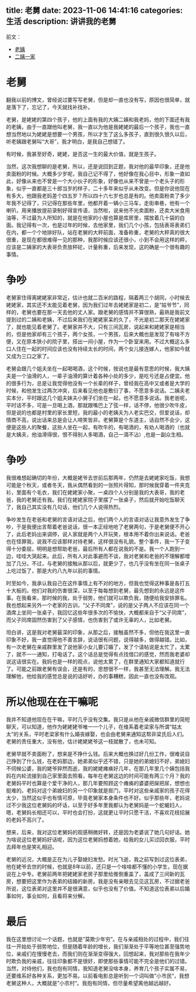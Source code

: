title: 老舅
date: 2023-11-06 14:41:16
categories: 生活
description: 讲讲我的老舅
--- 

前文：

- [老姨](/2022/10/17/2022/老姨/)
- [二姨一家](/2022/10/17/2022/二姨一家/)

# 老舅

翻我以前的博文，曾经说过要写写老舅，但是却一直也没有写，原因也很简单，就是落下了，忘记了，今天就找补找补。

老舅，是姥姥的第四个孩子，他的上面有我的大姨二姨和我老妈，他的下面还有我的老姨，由于一直跟他叫老舅，我一直以为他是我姥姥的最后一个孩子，我也一直想当然地以为姥姥是想要一个男孩，所以才生了这么多孩子，直到很久很久以后，听老姨跟老舅叫“大哥”，我才明白，是我自己想错了。

有时候，我甚至好奇，姥姥，是否这一生的最大价值，就是生孩子。

当然，这次我想聊的是老舅，所以，还是说回到正题，我对他的最早印象，还是他卖面粉的时候。大概多少岁呢，我自己记不得了，他好像在我心目中，形象一直如此，好像从来也不曾是一个大小伙子的形象，好像也从来不曾是一个老头子的形象，似乎一直都是三十郎当岁的样子，二十多年来似乎从未改变。但是你说他现在有多大，他跟我老妈差个四五岁？所以四十六七岁也总是有的。他卖面粉卖了多少年我不记得了，只记得在那些年里，他都开着一辆小三马车，走街串巷，他有一个喇叭，用来播放提前录制好得宣传语，当然啦，说来他不光卖面粉，还卖大米食用油等，不过最为人所知的，就是在他家的小屋也算是库房里，摆放着几十袋的白面。我记得有一次，也是过年的时候，去他家里，我们几个小孩，包括表哥表弟们在内，都一个个地排好队，站在老舅的大秤前面，准备称重，老舅的大秤真的很大很重，是现在都很难得一见的那种，我那时候应该还很小，小到不会用这样的秤，应该是二姨家的大表哥负责放秤砣，计量称重，后来发现，这的确是一个很有趣的事情。

# 争吵

老舅家住得离姥姥家非常近，估计也就二百米的路程，隔着两三个胡同，小时候去姥姥家，其实还不太能见着老舅，因为我们过年去姥姥家是初二，是“姑爷节”，同样的，老舅也要在那一天去他的丈人家。跟老舅的感情并不算很熟，最熟是我前文提到过的二姨和老姨，不过后来我们在姥姥家呆的久了，不光是初二那天在姥姥家了，就也能见着老舅了。老舅家并不大，只有三间瓦房，说起来和姥姥家是相当的，但是他家却有三个孩子，两个女孩，一个男孩，后来大概也是发现了有啥不方便，又在原本狭小的院子里，搭出一间小屋，作为一个卧室来用。不过大概这么多口人住在一起的时间应该也没有持续太长的时间，两个女儿接连嫁人，他家如今就又成为三口之家了。

老舅会跟几个姐夫坐在一起喝喝酒，这个时候，按说也是最有意思的时候，我大姨夫是一个油滑的人，一辈子油滑的算计着各种小处的多少，是吃亏还是占便宜。他的很多行为，总是让我觉得他没有一个长辈的样子，曾经我在高中又或者是大学的时候，和他发生过两次冲突，后来看见他也是敷衍了事，不愿意多说话。二姨夫老实本分，平时跟这几个姐夫妹夫小舅子们坐在一起，也不愿意多说话。我老爸呢，平时话不多，可是一旦喝上酒，那就跟嘴巴上了弦一样，话不停，他很少吹牛皮，但是说的也都是村里的家长里短，我的最小的老姨夫为人老实巴交，但爱说话，却情商不高，说出话来总是会让人啼笑皆非。老舅算是个东道主，话自然不会少，这便是这些人的聚餐，这些人坐在一起，有吹牛的，有喝酒的，有劝人喝酒的（也就是大姨夫，他油滑得很，恨不得别人多喝酒，自己一滴不沾）,也是一副众生相。

# 争吵

我很难想起确切的年份，大概是姥爷去世前后那两年，仍然是去姥姥家吃饭，我想可能是个秋天，或者冬天，我从偶然看到的一张照片得知，那时候我穿着一件夹克衫，里面有个毛衣，我们在姥姥家小聚，一桌四个人分别是我的大表哥，我的老爸，我的老舅还有我。我们在姥姥家院子里摆了一张桌子，然后就开始吃饭聊天了，我自己其实没有几句话，他们几个人说得热烈。

争吵发生在老爸和老舅的言语对话之后，他们两个人的言语对话让我意外发生了争吵，于是我便出言帮着老爸说话，很一本正经地呛了老舅两句，于是老舅便不开心了，此后老妈出来调停，说人家就是两个人开玩笑，根本用不着你出来说话。老爸也在怪罪我，说我不应该那样对待老舅，这样很没有礼貌。整个事件，我一下子变得十分委屈，明明是想帮助老爸，最后所有人都在说我的不是。我一个人跑到一边，哇哇大哭起来。此后，所有人对此事避而不谈，我对老舅和老爸的不理解都增加了几分。不过，与老舅的接触从那以后，就更少了，也几乎没有坐在同一张桌子上吃过饭了，那是大约八九年以前的事情。

时至如今，我承认我自己在这件事情上有不对的地方，但我也觉得这种事是各打五十大板的。他们对我的伤害很深，以至于每每想到老舅，最先想到的永远是这件事。在我看来，那时候的我，处于弱势，他们就可以欺负我，随便给我安排罪名。我也想起来另外一个老家的古训，“父子不同席”，说的是父子两人不应该在同一个酒席上坐同一张桌子，我回忆这些年很多次的不愉快，大概都来自于“父子同席”，而父子同席固然伤害到了父子感情，也伤害到了或许无辜的人，比如老舅。

坦白讲，这是我对老舅最深的印象，从那之后，接触虽然不多，但他在我这里一直印象不好，我一直觉得他不善言辞，说话很有问题，说得越多，做得越错。比如，有一次老舅在亲戚群里发了说他家小女儿要订婚了，发了个请帖说是太忙了，太累了，就不一一通知，打电话了。这个话总是觉得有点找借口的感觉，然而我老婆却说这话很实在。我妈也是一样的观点，说他太累了，在群里通知大家都知道就行了。可能之前跟老舅有误会，还是有的，思想很不一样，我甚至无法理解。我无法理解他，他给我的感觉总是说的话好听，办的事糟糕，因此一直也没有改观。

# 所以他现在在干嘛呢

我并不知道他现在在干嘛，平时几乎没有交集。我只是从他在亲戚微信群里的简短聊天，可以知道，他作为姥姥姥爷唯一一个儿子，在维系着老梁家与所谓“姑太太”的关系，平时老梁家有什么婚丧嫁娶，也会由老舅来通知这帮非梁氏后人们。老舅的责任重大，没有他，估计姥姥姥爷这一枝就散了，也未可知。

老舅早就不卖面粉了，想来是不挣什么钱。后来大概也换过好几份工作，很难说自己挣到了什么钱，在老妈那边，她弟弟似乎还不错，只是她的弟媳妇不好，弟媳妇不伺候公婆，我的姥爷猝然而逝，我的姥姥瘫痪好几年，在那几年里几个姨包括我妈在内轮流接到自己家里面去照看，每年在老舅这边的时间可能有两三个月？我的老舅妈平时也算是个爱干净的人，那几年要照顾这个瘫痪的婆婆把屎把尿，想想也挺难的。老妈对这个弟媳妇的另一个印象就是抠门，平时对这些亲戚家的孩子花得太少，当然这似乎也有情可原，毕竟老舅家本身条件也不好。似乎那些年，老妈说过不少我这位老舅妈的坏话，以至于好多年里我都认为老舅妈是一个蛇蝎妇人，嗯，老舅妈长相还可以，平时也会打扮，这就更让平时只愿干活，不喜欢花枝招展的老妈不高兴了。

想来，后来，我对这位老舅妈的观感稍微好转，还是因为老婆说了她几句好话。她为啥说这位老舅妈好话呢，因为这位老舅妈想着她，给我的女儿买过回衣服，平时去拜年也是笑礼相迎。

老舅的近况，大概是正在为儿子娶媳妇发愁。时光飞逝，我之前写到过这位表弟，他在姥爷去世的时候，也就是8年以前，还只是一个啥啥都不懂的小学生，现在据说在上中专。老舅前两年把姥姥家老房子那里给推倒重盖了，盖成了三间新的瓦房，想要把这里作为表弟的结婚的新房。我是没有亲眼去见见这瓦房，不过据老爸所说，这位表弟对这里并不是很满意，似乎也没有了价值。不知道这位表弟以后婚事如何，事业如何，且看将来分解。

# 最后

我在这里想讨论一个话题，也就是”莫欺少年穷”。在与亲戚相处的过程中，我们往往一开始处于弱势地位，但是随着年龄的增长，我们渐渐处于平等地位甚至强势地位，亲戚们在慢慢老去，而我们则在渐渐变得强大，回想起来，我对那些在我年少时欺负我的亲戚，往往印象都不是很好，即使那些事情可能不完全是他们的过错。当然，对待他们，我也抱有同情，我知道老舅没啥本身，养育几个孩子实属不易，还要维系好各种关系，更加不易。以前看电影总是听到一个词叫做”小市民“，我想老舅这种人，大概就是”小农村“。我抱有同情，但尽量希望离他越远越好。
